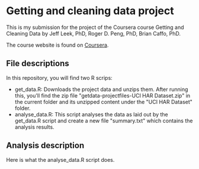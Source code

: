 Getting and cleaning data project
=================================

This is my submission for the project of the Coursera course Getting and
Cleaning Data by Jeff Leek, PhD, Roger D. Peng, PhD, Brian Caffo, PhD.

The course website is found on [Coursera](https://class.coursera.org/getdata-030).

File descriptions
-----------------

In this repository, you will find two R scrips:

 * get_data.R: Downloads the project data and unzips them. After running this,
   you'll find the zip file "getdata-projectfiles-UCI HAR Dataset.zip" in the
   current folder and its unzipped content under the "UCI HAR Dataset" folder.
 * analyse_data.R: This script analyses the data as laid out by the get_data.R
   script and create a new file "summary.txt" which contains the analysis
   results.
   
Analysis description
--------------------

Here is what the analyse_data.R script does.
